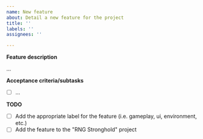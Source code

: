 ```yaml
---
name: New feature
about: Detail a new feature for the project
title: ''
labels: ''
assignees: ''

---
```


**Feature description**
<!-- A clear and concise description of what the feature should be -->
...

**Acceptance criteria/subtasks**
<!-- Remove this if none exist -->
- [ ] ...

**TODO**
<!-- Complete these once you have created the feature issue -->
- [ ] Add the appropriate label for the feature (i.e. gameplay, ui, environment, etc.)
- [ ] Add the feature to the "RNG Stronghold" project
